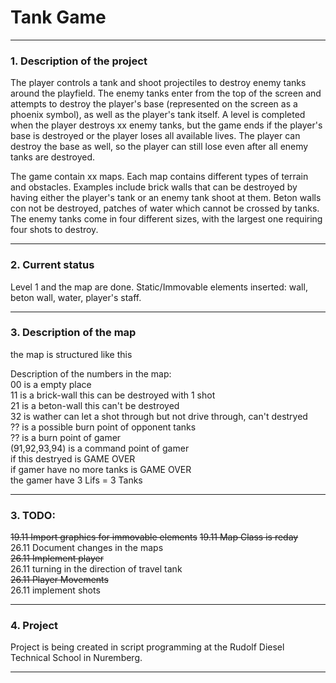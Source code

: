 # Tank Game 
---
### 1. Description of the project
The player controls a tank and shoot projectiles to destroy enemy tanks around the playfield. The enemy tanks enter from the top of the screen and attempts to destroy the player's base (represented on the screen as a phoenix symbol), as well as the player's tank itself. A level is completed when the player destroys xx enemy tanks, but the game ends if the player's base is destroyed or the player loses all available lives. The player can destroy the base as well, so the player can still lose even after all enemy tanks are destroyed.

The game contain xx maps. Each map contains different types of terrain and obstacles. Examples include brick walls that can be destroyed by having either the player's tank or an enemy tank shoot at them. Beton walls con not be destroyed, patches of water which cannot be crossed by tanks. The enemy tanks come in four different sizes, with the largest one requiring four shots to destroy.

---
### 2. Current status

Level 1 and the map are done.
Static/Immovable elements inserted: wall, beton wall, water, player's staff.
        
---
### 3. Description of the map 
the map is structured like this

Description of the numbers in the map:  <br>
        00              is a empty place  <br>
        11              is a brick-wall this can be destroyed with 1 shot  <br>
        21              is a beton-wall this can't be destroyed  <br>
        32              is wather can let a shot through but not drive through, can't destryed  <br>
        ??              is a possible burn point of opponent tanks  <br>
        ??              is a burn point of gamer  <br>
        (91,92,93,94)   is a command point of gamer  <br>
                        if this destryed is GAME OVER <br>
                        if gamer have no more tanks is GAME OVER  <br>
                        the gamer have 3 Lifs = 3 Tanks  <br>
***


### 3. TODO: 
~~19.11 Import graphics for immovable elements~~
~~19.11 Map Class is reday <br>~~
26.11 Document changes in the maps  <br>
~~26.11 Implement player  <br>~~
26.11 turning in the direction of travel tank <br>
~~26.11 Player Movements  <br>~~
26.11 implement shots  <br>


---

### 4. Project 
Project is being created in script programming at the Rudolf Diesel Technical School in Nuremberg.

---



